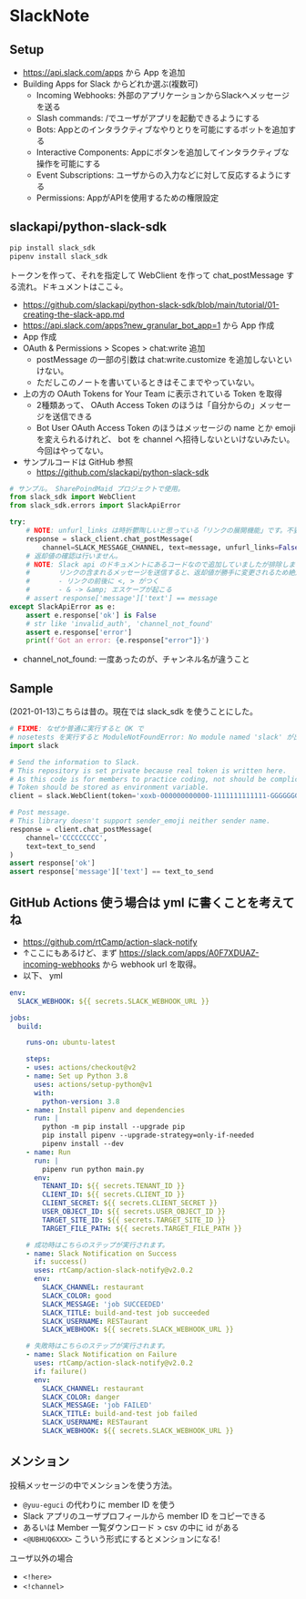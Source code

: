 SlackNote
===

## Setup

- https://api.slack.com/apps から App を追加
- Building Apps for Slack からどれか選ぶ(複数可)
    - Incoming Webhooks: 外部のアプリケーションからSlackへメッセージを送る
    - Slash commands: /でユーザがアプリを起動できるようにする
    - Bots: Appとのインタラクティブなやりとりを可能にするボットを追加する
    - Interactive Components: Appにボタンを追加してインタラクティブな操作を可能にする
    - Event Subscriptions: ユーザからの入力などに対して反応するようにする
    - Permissions: AppがAPIを使用するための権限設定

## slackapi/python-slack-sdk

```bash
pip install slack_sdk
pipenv install slack_sdk
```

トークンを作って、それを指定して WebClient を作って chat_postMessage する流れ。ドキュメントはここ↓。

- https://github.com/slackapi/python-slack-sdk/blob/main/tutorial/01-creating-the-slack-app.md
- https://api.slack.com/apps?new_granular_bot_app=1 から App 作成
- App 作成
- OAuth & Permissions > Scopes > chat:write 追加
    - postMessage の一部の引数は chat:write.customize を追加しないといけない。
    - ただしこのノートを書いているときはそこまでやっていない。
- 上の方の OAuth Tokens for Your Team に表示されている Token を取得
    - 2種類あって、 OAuth Access Token のほうは「自分からの」メッセージを送信できる
    - Bot User OAuth Access Token のほうはメッセージの name とか emoji を変えられるけれど、 bot を channel へ招待しないといけないみたい。今回はやってない。
- サンプルコードは GitHub 参照
    - https://github.com/slackapi/python-slack-sdk

```python
# サンプル。 SharePoindMaid プロジェクトで使用。
from slack_sdk import WebClient
from slack_sdk.errors import SlackApiError

try:
    # NOTE: unfurl_links は時折鬱陶しいと思っている「リンクの展開機能」です。不要です。 False.
    response = slack_client.chat_postMessage(
        channel=SLACK_MESSAGE_CHANNEL, text=message, unfurl_links=False)
    # 返却値の確認は行いません。
    # NOTE: Slack api のドキュメントにあるコードなので追加していましたが排除します。
    #       リンクの含まれるメッセージを送信すると、返却値が勝手に変更されるため絶対一致しないからです。
    #       - リンクの前後に <, > がつく
    #       - & -> &amp; エスケープが起こる
    # assert response['message']['text'] == message
except SlackApiError as e:
    assert e.response['ok'] is False
    # str like 'invalid_auth', 'channel_not_found'
    assert e.response['error']
    print(f'Got an error: {e.response["error"]}')
```

- channel_not_found: 一度あったのが、チャンネル名が違うこと

## Sample

(2021-01-13)こちらは昔の。現在では slack_sdk を使うことにした。

```python
# FIXME: なぜか普通に実行すると OK で
# nosetests を実行すると ModuleNotFoundError: No module named 'slack' が出る。
import slack

# Send the information to Slack.
# This repository is set private because real token is written here.
# As this code is for members to practice coding, not should be complicated.
# Token should be stored as environment variable.
client = slack.WebClient(token='xoxb-000000000000-1111111111111-GGGGGGGGGGGGGGGGGGGGGGGG')  # noqa: E501

# Post message.
# This library doesn't support sender_emoji neither sender name.
response = client.chat_postMessage(
    channel='CCCCCCCCC',
    text=text_to_send
)
assert response['ok']
assert response['message']['text'] == text_to_send
```

## GitHub Actions 使う場合は yml に書くことを考えてね

- https://github.com/rtCamp/action-slack-notify
- ↑ここにもあるけど、まず https://slack.com/apps/A0F7XDUAZ-incoming-webhooks から webhook url を取得。
- 以下、 yml

```yml
env:
  SLACK_WEBHOOK: ${{ secrets.SLACK_WEBHOOK_URL }}

jobs:
  build:

    runs-on: ubuntu-latest

    steps:
    - uses: actions/checkout@v2
    - name: Set up Python 3.8
      uses: actions/setup-python@v1
      with:
        python-version: 3.8
    - name: Install pipenv and dependencies
      run: |
        python -m pip install --upgrade pip
        pip install pipenv --upgrade-strategy=only-if-needed
        pipenv install --dev
    - name: Run
      run: |
        pipenv run python main.py
      env:
        TENANT_ID: ${{ secrets.TENANT_ID }}
        CLIENT_ID: ${{ secrets.CLIENT_ID }}
        CLIENT_SECRET: ${{ secrets.CLIENT_SECRET }}
        USER_OBJECT_ID: ${{ secrets.USER_OBJECT_ID }}
        TARGET_SITE_ID: ${{ secrets.TARGET_SITE_ID }}
        TARGET_FILE_PATH: ${{ secrets.TARGET_FILE_PATH }}

    # 成功時はこちらのステップが実行されます。
    - name: Slack Notification on Success
      if: success()
      uses: rtCamp/action-slack-notify@v2.0.2
      env:
        SLACK_CHANNEL: restaurant
        SLACK_COLOR: good
        SLACK_MESSAGE: 'job SUCCEEDED'
        SLACK_TITLE: build-and-test job succeeded
        SLACK_USERNAME: RESTaurant
        SLACK_WEBHOOK: ${{ secrets.SLACK_WEBHOOK_URL }}

    # 失敗時はこちらのステップが実行されます。
    - name: Slack Notification on Failure
      uses: rtCamp/action-slack-notify@v2.0.2
      if: failure()
      env:
        SLACK_CHANNEL: restaurant
        SLACK_COLOR: danger
        SLACK_MESSAGE: 'job FAILED'
        SLACK_TITLE: build-and-test job failed
        SLACK_USERNAME: RESTaurant
        SLACK_WEBHOOK: ${{ secrets.SLACK_WEBHOOK_URL }}
```

## メンション

投稿メッセージの中でメンションを使う方法。

- `@yuu-eguci` の代わりに member ID を使う
- Slack アプリのユーザプロフィールから member ID をコピーできる
- あるいは Member 一覧ダウンロード > csv の中に id がある
- `<@UBHUQ6XXX>` こういう形式にするとメンションになる!

ユーザ以外の場合

- `<!here>`
- `<!channel>`
